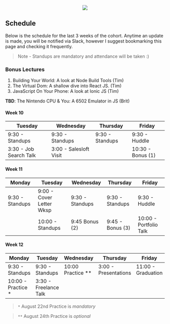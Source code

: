 <p align="center"><img src="http://i.imgur.com/9ocXSbz.jpg" /></p>

## Schedule

Below is the schedule for the last 3 weeks of the cohort. Anytime an update is made, you will be notified via Slack, however I suggest bookmarking this page and checking it frequently.

> Note - Standups are mandatory and attendance will be taken :)


### Bonus Lectures

1. Building Your World: A look at Node Build Tools (Tim) 
2. The Virtual Dom: A shallow dive into React JS. (Tim)
3. JavaScript On Your Phone: A look at Ionic JS (Tim)

**TBD**: The Nintendo CPU & You: A 6502 Emulator in JS (Brit)


#### Week 10

| Tuesday                      | Wednesday                | Thursday          | Friday            |
| ---------------------------- | ------------------------ | ------------------| ----------------- |
| 9:30 - Standups              | 9:30 - Standups          | 9:30 - Standups   | 9:30 - Huddle     |
| 3:30 - Job Search Talk       | 3:00 - Salesloft Visit   |                   | 10:30 - Bonus (1) |


#### Week 11

| Monday           |  Tuesday                 | Wednesday       | Thursday                 | Friday                 |
| ---------------- | -------------------------| --------------- | ------------------------ | ---------------------- |
| 9:30 - Standups  | 9:00 - Cover Letter Wksp | 9:30 - Standups | 9:30 - Standups          | 9:30 - Huddle          |
|                  | 10:00 - Standups         | 9:45 Bonus (2)  | 9:45 - Bonus (3)         | 10:00 - Portfolio Talk |


#### Week 12

| Monday              | Tuesday               | Wednesday         | Thursday               | Friday             |
| ------------------- | --------------------- | ----------------- | ---------------------- | ------------------ |
| 9:30 - Standups     | 9:30 - Standups       | 10:00 Practice ** |  3:00 - Presentations  | 11:00 - Graduation |
| 10:00 - Practice *  | 3:30 - Freelance Talk |                   |                        |                    |

> `*` August 22nd Practice is _mandatory_

> `**` August 24th Practice is _optional_

